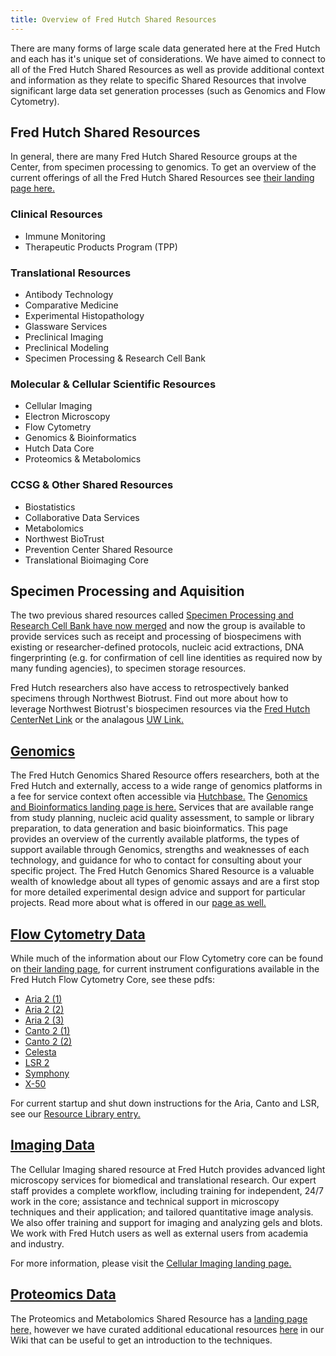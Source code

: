 ```yaml
---
title: Overview of Fred Hutch Shared Resources
---
```


There are many forms of large scale data generated here at the Fred Hutch and each has it's unique set of considerations.  We have aimed to connect to all of the Fred Hutch Shared Resources as well as provide additional context and information as they relate to specific Shared Resources that involve significant large data set generation processes (such as Genomics and Flow Cytometry).  

## Fred Hutch Shared Resources
In general, there are many Fred Hutch Shared Resource groups at the Center, from specimen processing to genomics.  To get an overview of the current offerings of all the Fred Hutch Shared Resources see [their landing page here.](https://centernet.fredhutch.org/cn/u/shared-resources.html)

### Clinical Resources
- Immune Monitoring
- Therapeutic Products Program (TPP)


### Translational Resources
- Antibody Technology
- Comparative Medicine
- Experimental Histopathology
- Glassware Services
- Preclinical Imaging
- Preclinical Modeling
- Specimen Processing & Research Cell Bank


### Molecular & Cellular Scientific Resources
- Cellular Imaging
- Electron Microscopy
- Flow Cytometry
- Genomics & Bioinformatics
- Hutch Data Core
- Proteomics & Metabolomics


### CCSG & Other Shared Resources
- Biostatistics
- Collaborative Data Services
- Metabolomics
- Northwest BioTrust
- Prevention Center Shared Resource
- Translational Bioimaging Core

## Specimen Processing and Aquisition

The two previous shared resources called [Specimen Processing and Research Cell Bank have now merged](https://www.fredhutch.org/en/research/shared-resources/core-facilities/specimen-processing-research-cell-bank.html) and now the group is available to provide services such as receipt and processing of biospecimens with existing or researcher-defined protocols, nucleic acid extractions, DNA fingerprinting (e.g. for confirmation of cell line identities as required now by many funding agencies), to specimen storage resources.  

Fred Hutch researchers also have access to retrospectively banked specimens through Northwest Biotrust. Find out more about how to leverage Northwest Biotrust's biospecimen resources via the [Fred Hutch CenterNet Link](https://centernet.fredhutch.org/cn/u/northwest-biospecimen.html) or the analagous [UW Link.](https://depts.washington.edu/nwbios/)


## [Genomics](/hdc/datagen_platformsData/)
The Fred Hutch Genomics Shared Resource offers researchers, both at the Fred Hutch and externally, access to a wide range of genomics platforms in a fee for service context often accessible via [Hutchbase.](https://hutchbase.fhcrc.org/base2/)   The [Genomics and Bioinformatics landing page is here.](https://www.fredhutch.org/en/research/shared-resources/core-facilities/genomics-bioinformatics.html) Services that are available range from study planning, nucleic acid quality assessment, to sample or library preparation, to data generation and basic bioinformatics. This page provides an overview of the currently available platforms, the types of support available through Genomics, strengths and weaknesses of each technology, and guidance for who to contact for consulting about your specific project.  The Fred Hutch Genomics Shared Resource is a valuable wealth of knowledge about all types of genomic assays and are a first stop for more detailed experimental design advice and support for particular projects.  Read more about what is offered in our [page as well.](/hdc/datagen_platformsData/)

## [Flow Cytometry Data](https://www.fredhutch.org/en/research/shared-resources/core-facilities/flow-cytometry.html)
While much of the information about our Flow Cytometry core can be found on [their landing page](https://www.fredhutch.org/en/research/shared-resources/core-facilities/flow-cytometry.html), for current instrument configurations available in the Fred Hutch Flow Cytometry Core, see these pdfs:
- [Aria 2 (1)](/assets/flowCytometryStartupDocs/Aria2-1.pdf)
- [Aria 2 (2)](/assets/flowCytometryStartupDocs/Aria2-2.pdf)
- [Aria 2 (3)](/assets/flowCytometryStartupDocs/Aria2-3.pdf)
- [Canto 2 (1)](/assets/flowCytometryStartupDocs/Canto2-1.pdf)
- [Canto 2 (2)](/assets/flowCytometryStartupDocs/Canto2-2.pdf)
- [Celesta](/assets/flowCytometryStartupDocs/celesta.pdf)
- [LSR 2](/assets/flowCytometryStartupDocs/LSR2-2.pdf)
- [Symphony](/assets/flowCytometryStartupDocs/Symphony1.pdf)
- [X-50](/assets/flowCytometryStartupDocs/X-50.pdf)

For current startup and shut down instructions for the Aria, Canto and LSR, see our [Resource Library entry.](/gendemos/FlowCytometryStartupAndConfiguration/)

## [Imaging Data](https://www.fredhutch.org/en/research/shared-resources/core-facilities/cellular-imaging.html)

The Cellular Imaging shared resource at Fred Hutch provides advanced light microscopy services for biomedical and translational research. Our expert staff provides a complete workflow, including training for independent, 24/7 work in the core; assistance and technical support in microscopy techniques and their application; and tailored quantitative image analysis. We also offer training and support for imaging and analyzing gels and blots. We work with Fred Hutch users as well as external users from academia and industry.

For more information, please visit the [Cellular Imaging landing page.](https://www.fredhutch.org/en/research/shared-resources/core-facilities/cellular-imaging.html)

## [Proteomics Data](/hdc/datagen_proteomics/)
The Proteomics and Metabolomics Shared Resource has a [landing page here,](https://www.fredhutch.org/en/research/shared-resources/core-facilities/proteomics-metabolomics.html) however we have curated additional educational resources [here](/hdc/datagen_proteomics/) in our Wiki that can be useful to get an introduction to the techniques.  